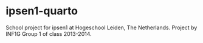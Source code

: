 ipsen1-quarto
=============

School project for ipsen1 at Hogeschool Leiden, The Netherlands. Project by INF1G Group 1 of class 2013-2014.
